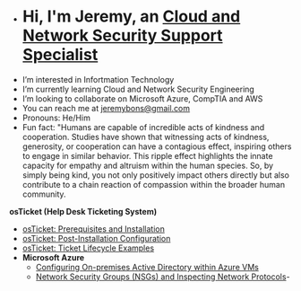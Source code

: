 -  <h1>Hi, I'm Jeremy, an <a href="www.linkedin.com/in/jeremy-bonsu-6383a6249">Cloud and Network Security Support Specialist </a>
-  I’m interested in Infortmation Technology
-  I’m currently learning Cloud and Network Security Engineering
-  I’m looking to collaborate on Microsoft Azure, CompTIA and AWS
-  You can reach me at jeremybons@gmail.com
-  Pronouns:  He/Him
-  Fun fact: "Humans are capable of incredible acts of kindness and cooperation. Studies have shown that witnessing acts of kindness, generosity, or cooperation can have a contagious effect, inspiring others to engage in similar behavior. This ripple effect highlights the innate capacity for empathy and altruism within the human species. So, by simply being kind, you not only positively impact others directly but also contribute to a chain reaction of compassion within the broader human community.

<!---
Bonsu96/Bonsu96 is a ✨ special ✨ repository because its `README.md` (this file) appears on your GitHub profile.
You can click the Preview link to take a look at your changes.
--->

 <b>osTicket (Help Desk Ticketing System)</b>
  - [osTicket: Prerequisites and Installation](https://github.com/joshmadakorcc/osticket-prereqs)
  - [osTicket: Post-Installation Configuration](https://github.com/joshmadakorcc/post-install-config)
  - [osTicket: Ticket Lifecycle Examples](https://github.com/joshmadakorcc/ticket-lifecycle)
- <b>Microsoft Azure</b>
  - [Configuring On-premises Active Directory within Azure VMs](https://github.com/joshmadakorcc/configure-ad)
  - [Network Security Groups (NSGs) and Inspecting Network Protocols](https://github.com/joshmadakorcc/azure-network-protocols)-
  
